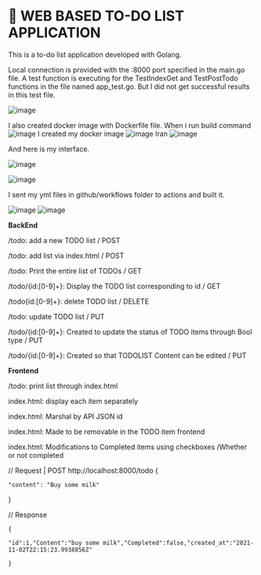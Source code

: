 # 📝 WEB BASED TO-DO LIST APPLICATION

This is a to-do list application developed with Golang.

Local connection is provided with the :8000 port specified in the main.go file. 
A test function is executing for the TestIndexGet and TestPostTodo functions in the file named app_test.go. But I did not get successful results in this test file.

![image](https://user-images.githubusercontent.com/60943616/140061750-cdfa6c7b-b7e7-40b7-8558-868a34e9b8e8.png)


I also created docker image with Dockerfile file.
When i run build command
![image](https://user-images.githubusercontent.com/60943616/140062754-d55d3d29-0d31-4fec-87b9-43d6d382092e.png)
I created my docker image
![image](https://user-images.githubusercontent.com/60943616/140062829-251bfabc-9b39-4f45-890b-234d541a1b99.png)
Iran 
![image](https://user-images.githubusercontent.com/60943616/140062893-c42aaaaf-2d66-4dde-affa-a84ef26dfa9f.png)

And here is my interface.

![image](https://user-images.githubusercontent.com/60943616/140058038-ceda5aad-da04-4664-9a01-15242ef27544.png)

![image](https://user-images.githubusercontent.com/60943616/140062546-d3ccb54e-ee31-4e96-9333-86d216d882d0.png)


I sent my yml files in github/workflows folder to actions and built it.


![image](https://user-images.githubusercontent.com/60943616/140064011-c27346e8-b699-49ce-8039-6e335e0c780c.png)
![image](https://user-images.githubusercontent.com/60943616/140064135-06fc34b3-df9f-4936-b6d5-d29ddcf22fce.png)


**BackEnd**

  /todo: add a new TODO list / POST
  
  /todo: add list via index.html / POST
  
  /todo: Print the entire list of TODOs / GET
  
  /todo/{id:[0-9]+}: Display the TODO list corresponding to id / GET
  
  /todo{id:[0-9]+}: delete TODO list / DELETE
  
  /todo: update TODO list / PUT
  
  /todo/{id:[0-9]+}: Created to update the status of TODO items through Bool type / PUT
  
  /todo/{id:[0-9]+}: Created so that TODOLIST Content can be edited / PUT
  
  
  
  
**Frontend**

  /todo: print list through index.html
  
  index.html: display each item separately
  
  index.html: Marshal by API JSON id
  
  index.html: Made to be removable in the TODO item frontend
  
  index.html: Modifications to Completed items using checkboxes /Whether or not completed
  
  
// Request | POST http://localhost:8000/todo 
{

    "content": "Buy some milk" 
    
}

// Response

    {
    
    "id":1,"Content":"buy some milk","Completed":false,"created_at":"2021-11-02T22:15:23.9938856Z"
    
    }
